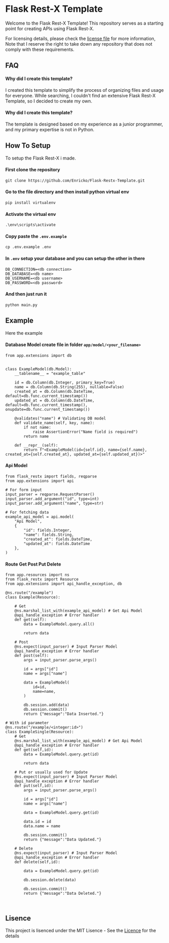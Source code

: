 
# Flask Rest-X Template

Welcome to the Flask Rest-X Template! This repository serves as a starting point for creating APIs using Flask Rest-X.

For licensing details, please check the [license file](https://github.com/Enricko/Flask-Restx-Template/blob/main/LICENSE) for more information, Note that I reserve the right to take down any repository that does not comply with these requirements.

## FAQ

#### Why did I create this template?
I created this template to simplify the process of organizing files and usage for everyone. While searching, I couldn't find an extensive Flask Rest-X Template, so I decided to create my own.

#### Why did I create this template?

The template is designed based on my experience as a junior programmer, and my primary expertise is not in Python.

## How To Setup

To setup the Flask Rest-X i made.

#### First clone the repository
```
git clone https://github.com/Enricko/Flask-Restx-Template.git
```

#### Go to the file directory and then install python virtual env
```
pip install virtualenv
```

#### Activate the virtual env
```
.\env\scripts\activate
```

#### Copy paste the `.env.example`
```
cp .env.example .env
```

#### In `.env` setup your database and you can setup the other in there
```
DB_CONNECTION=<db connection>
DB_DATABASE=<db name>
DB_USERNAME=<db username>
DB_PASSWORD=<db password>
```

#### And then just run it 
```
python main.py
```

## Example

Here the example

#### Database Model create file in folder `app/model/<your_filename>`
```
from app.extensions import db


class ExampleModel(db.Model):
    __tablename__ = "example_table"

    id = db.Column(db.Integer, primary_key=True)
    name = db.Column(db.String(255), nullable=False)
    created_at = db.Column(db.DateTime, default=db.func.current_timestamp())
    updated_at = db.Column(db.DateTime, default=db.func.current_timestamp(), onupdate=db.func.current_timestamp())

    @validates("name") # Validating DB model
    def validate_name(self, key, name):
        if not name:
            raise AssertionError("Name field is required")
        return name

    def __repr__(self):
        return f"<ExampleModel(id={self.id}, name={self.name}, created_at={self.created_at}, updated_at={self.updated_at})>"
```

#### Api Model
```
from flask_restx import fields, reqparse
from app.extensions import api

# For form input 
input_parser = reqparse.RequestParser()
input_parser.add_argument("id", type=int)
input_parser.add_argument("name", type=str)

# For fetching data
example_api_model = api.model(
    "Api Model",
    {
        "id": fields.Integer,
        "name": fields.String,
        "created_at": fields.DateTime,
        "updated_at": fields.DateTime
    },
)
```

#### Route Get Post Put Delete
```
from app.resources import ns
from flask_restx import Resource
from app.extensions import api_handle_exception, db

@ns.route("/example")
class Example(Resource):

    # Get
    @ns.marshal_list_with(example_api_model) # Get Api Model
    @api_handle_exception # Error handler
    def get(self):
        data = ExampleModel.query.all()

        return data

    # Post
    @ns.expect(input_parser) # Input Parser Model
    @api_handle_exception # Error handler
    def post(self):
        args = input_parser.parse_args()
        
        id = args["id"]
        name = args["name"]

        data = ExampleModel(
            id=id,
            name=name,
        )

        db.session.add(data)
        db.session.commit()
        return {"message":"Data Inserted."}

# With id parameter
@ns.route("/example/<integer:id>")
class ExampleSingle(Resource):
    # Get
    @ns.marshal_list_with(example_api_model) # Get Api Model
    @api_handle_exception # Error handler
    def get(self,id):
        data = ExampleModel.query.get(id)

        return data

    # Put or usually used for Update
    @ns.expect(input_parser) # Input Parser Model
    @api_handle_exception # Error handler
    def put(self,id):
        args = input_parser.parse_args()
        
        id = args["id"]
        name = args["name"]

        data = ExampleModel.query.get(id)

        data.id = id
        data.name = name
        
        db.session.commit()
        return {"message":"Data Updated."}

    # Delete
    @ns.expect(input_parser) # Input Parser Model
    @api_handle_exception # Error handler
    def delete(self,id):

        data = ExampleModel.query.get(id)

        db.session.delete(data)
        
        db.session.commit()
        return {"message":"Data Deleted."}



```

## Lisence
This project is lisenced under the MIT Lisence - See the [Licence](https://github.com/Enricko/Flask-Restx-Template/blob/main/LICENSE) for the details
